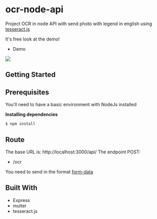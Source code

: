 # ocr-node-api

Project OCR in node API with send photo with legend in english using [tesseract.js](https://tesseract.projectnaptha.com/)

It's free look at the demo!

- Demo
<img src='./demo/app.gif'>

## Getting Started

## Prerequisites

You'll need to have a basic environment with NodeJs installed

**Installing dependencies**
```
$ npm install
```

## Route

The base URL is: http://localhost:3000/api/
The endpoint POST: 

-  /ocr
 
You need to send in the format [form-data](https://developer.mozilla.org/pt-BR/docs/Web/API/FormData)

## Built With
- Express 
- multer
- tesseract.js
